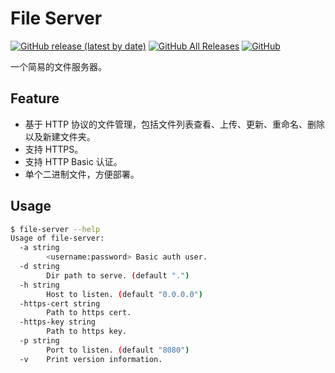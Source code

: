 # File Server

[![GitHub release (latest by date)](https://img.shields.io/github/v/release/tarocch1/file-server)](https://github.com/Tarocch1/file-server/releases)
[![GitHub All Releases](https://img.shields.io/github/downloads/tarocch1/file-server/total)](https://github.com/Tarocch1/file-server/releases)
[![GitHub](https://img.shields.io/github/license/tarocch1/file-server)](https://github.com/Tarocch1/file-server/blob/master/LICENSE)

一个简易的文件服务器。

## Feature

- 基于 HTTP 协议的文件管理，包括文件列表查看、上传、更新、重命名、删除以及新建文件夹。
- 支持 HTTPS。
- 支持 HTTP Basic 认证。
- 单个二进制文件，方便部署。

## Usage

```bash
$ file-server --help
Usage of file-server:
  -a string
        <username:password> Basic auth user.
  -d string
        Dir path to serve. (default ".")
  -h string
        Host to listen. (default "0.0.0.0")
  -https-cert string
        Path to https cert.
  -https-key string
        Path to https key.
  -p string
        Port to listen. (default "8080")
  -v    Print version information.
```

